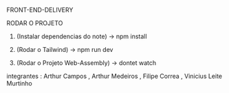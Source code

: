 FRONT-END-DELIVERY

RODAR O PROJETO


1. (Instalar dependencias do note) -> 
npm install

2. (Rodar o Tailwind) ->
npm run dev

3. (Rodar o Projeto Web-Assembly) -> 
dontet watch


integrantes : Arthur Campos , Arthur Medeiros , Filipe Correa , Vinicius Leite Murtinho
